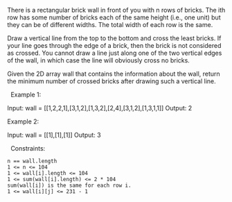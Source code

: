 There is a rectangular brick wall in front of you with n rows of bricks. The ith row has some number of bricks each of the same height (i.e., one unit) but they can be of different widths. The total width of each row is the same.

Draw a vertical line from the top to the bottom and cross the least bricks. If your line goes through the edge of a brick, then the brick is not considered as crossed. You cannot draw a line just along one of the two vertical edges of the wall, in which case the line will obviously cross no bricks.

Given the 2D array wall that contains the information about the wall, return the minimum number of crossed bricks after drawing such a vertical line.

 
Example 1:

Input: wall = [[1,2,2,1],[3,1,2],[1,3,2],[2,4],[3,1,2],[1,3,1,1]]
Output: 2


Example 2:

Input: wall = [[1],[1],[1]]
Output: 3


 
Constraints:


	n == wall.length
	1 <= n <= 104
	1 <= wall[i].length <= 104
	1 <= sum(wall[i].length) <= 2 * 104
	sum(wall[i]) is the same for each row i.
	1 <= wall[i][j] <= 231 - 1

